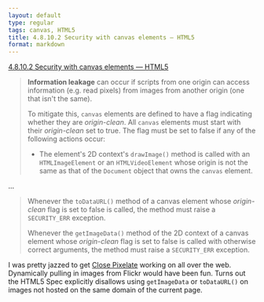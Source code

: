 ```yaml
---
layout: default
type: regular
tags: canvas, HTML5
title: 4.8.10.2 Security with canvas elements — HTML5
format: markdown
---
```


[4.8.10.2 Security with canvas elements — HTML5](http://dev.w3.org/html5/spec/the-canvas-element.html#security-with-canvas-elements)

> **Information leakage** can occur if scripts from one origin can access information (e.g. read pixels) from  images from another origin (one that isn't the same).
>
> To mitigate this, `canvas` elements are defined to have a flag indicating whether they are _origin-clean_. All `canvas` elements must start with their _origin-clean_ set to true. The flag must be set to false if any of the following actions occur:
>
> - The element's 2D context's `drawImage()` method is called with an `HTMLImageElement` or an `HTMLVideoElement` whose origin is not the same as that of the `Document` object that owns the `canvas` element.

...

> Whenever the `toDataURL()` method of a canvas element whose _origin-clean_ flag is set to false is called, the method must raise a `SECURITY_ERR` exception.
>
> Whenever the `getImageData()` method of the 2D context of a canvas element whose _origin-clean_ flag is set to false is called with otherwise correct arguments, the method must raise a `SECURITY_ERR` exception.

I was pretty jazzed to get [Close Pixelate](http://desandro.com/resources/close-pixelate/) working on all over the web. Dynamically pulling in images from Flickr would have been fun. Turns out the HTML5 Spec explicitly disallows using `getImageData` or `toDataURL()` on images not hosted on the same domain of the current page.